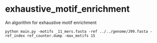 # exhaustive_motif_enrichment
An algorithm for exhaustive motif enrichment

`python main.py -motifs _11_mers.fasta -ref ../../genome/J99.fasta -ref_index ref_counter.dump -max_motifs 15`
